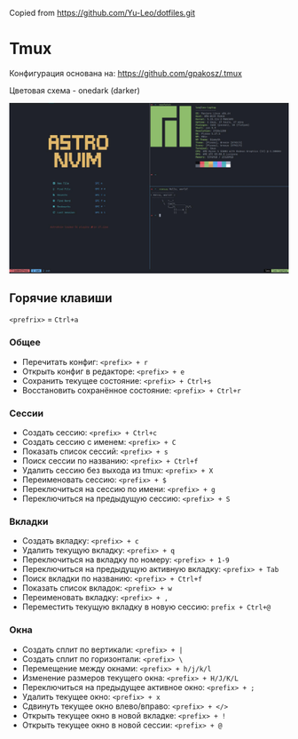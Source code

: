 Copied from https://github.com/Yu-Leo/dotfiles.git

# Tmux

Конфигурация основана на: https://github.com/gpakosz/.tmux

Цветовая схема - onedark (darker)

![screenshot](./screenshot.jpg)

## Горячие клавиши
`<prefrix>` = `Ctrl+a`
### Общее
- Перечитать конфиг: `<prefix> + r`
- Открыть конфиг в редакторе: `<prefix> + e`
- Сохранить текущее состояние: `<prefix> + Ctrl+s`
- Восстановить сохранённое состояние: `<prefix> + Ctrl+r`
### Сессии
- Создать сессию: `<prefix> + Ctrl+c`
- Создать сессию с именем: `<prefix> + C`
- Показать список сессий: `<prefix> + s`
- Поиск сессии по названию: `<prefix> + Ctrl+f`
- Удалить сессию без выхода из tmux: `<prefix> + X`
- Переименовать сессию: `<prefix> + $`
- Переключиться на сессию по имени: `<prefix> + g`
- Переключиться на предыдущую сессию: `<prefix> + S`
### Вкладки
- Создать вкладку: `<prefix> + с`
- Удалить текущую вкладку: `<prefix> + q`
- Переключиться на вкладку по номеру: `<prefix> + 1-9`
- Переключиться на предыдущую активную вкладку: `<prefix> + Tab`
- Поиск вкладки по названию: `<prefix> + Ctrl+f`
- Показать список вкладок: `<prefix> + w`
- Переименовать вкладку: `<prefix> + ,`
- Переместить текущую вкладку в новую сессию: `prefix + Ctrl+@`
### Окна
- Создать сплит по вертикали: `<prefix> + |` 
- Создать сплит по горизонтали: `<prefix> \`
- Перемещение между окнами: `<prefix> + h/j/k/l`
- Изменение размеров текущего окна: `<prefix> + H/J/K/L`
- Переключиться на предыдущее активное окно: `<prefix> + ;`
- Удалить текущее окно: `<prefix> + x`
- Сдвинуть текущее окно влево/вправо: `<prefix> + </>`
- Открыть текущее окно в новой вкладке: `<prefix> + !`
- Открыть текущее окно в новой сессии: `<prefix> + @`
